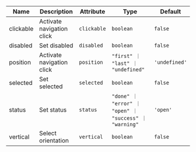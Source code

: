<!--
SPDX-FileCopyrightText: 2022 Siemens AG

SPDX-License-Identifier: MIT
-->

| Name       | Description                   | Attribute        | Type                                      | Default             |
|------------|-------------------------------|------------------|-------------------------------------------|---------------------|
|clickable| Activate navigation click | `clickable` | `boolean` | `false` |
|disabled| Set disabled | `disabled` | `boolean` | `false` |
|position| Activate navigation click | `position` | `"first" ｜ "last" ｜ "undefined"` | `'undefined'` |
|selected| Set selected | `selected` | `boolean` | `false` |
|status| Set status | `status` | `"done" ｜ "error" ｜ "open" ｜ "success" ｜ "warning"` | `'open'` |
|vertical| Select orientation | `vertical` | `boolean` | `false` |
